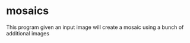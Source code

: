 # mosaics
This program given an input image will create a mosaic using a bunch of additional images
